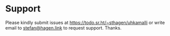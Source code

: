 # Support

Please kindly submit issues at https://todo.sr.ht/~sthagen/uhkamalli or write email to stefan@hagen.link to request support. Thanks.
